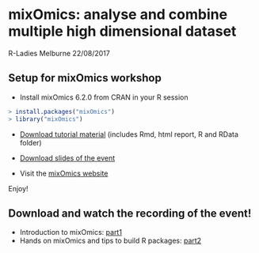 mixOmics: analyse and combine multiple high dimensional dataset
================
R-Ladies Melburne
22/08/2017

Setup for mixOmics workshop
---------------------------

-   Install mixOmics 6.2.0 from CRAN in your R session

``` r
> install.packages("mixOmics")
> library("mixOmics")
```

-   [Download tutorial material](http://mixomics.org/wp-content/uploads/2017/08/Tutorial-Rladies.zip) (includes Rmd, html report, R and RData folder)

-   [Download slides of the event](http://mixomics.org/wp-content/uploads/2017/08/R-ladies_LeCao.pdf)

-   Visit the [mixOmics website](http://mixomics.org/)

Enjoy!

Download and watch the recording of the event!
----------------------------------------------

-   Introduction to mixOmics: [part1](https://drive.google.com/file/d/0Bxc_SWRSPZhyWGNwMnpUQTBjM1k/view?usp=sharing)
-   Hands on mixOmics and tips to build R packages: [part2](https://drive.google.com/file/d/0Bxc_SWRSPZhyY1lTVURzT2pncGM/view?usp=sharing)
